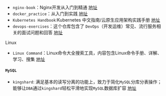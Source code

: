 - `nginx-book`：Nginx开发从入门到精通 [地址](https://github.com/taobao/nginx-book)
- `docker_practice`：从入门到实践 [地址](https://gitee.com/docker_practice/docker_practice/)
- `Kubernetes Handbook`:Kubernetes 中文指南/云原生应用架构实践手册 [地址](https://jimmysong.io/kubernetes-handbook/)
- `devops-exercises`：这个仓库包含了 `DevOps`（开发运维）常见、流行服务相关的面试问题和回答 [地址](https://github.com/bregman-arie/devops-exercises)

Linux

- `Linux Command`：Linux命令大全搜索工具，内容包含Linux命令手册、详解、学习、搜集 [地址](https://github.com/jaywcjlove/linux-command)

#### `MySQL`

- `kingshard`: 满足基本的读写分离的功能上，致力于简化`MySQL`分库分表操作；能够让`DBA`通过`kingshard`轻松平滑地实现`MySQL`数据库扩容 [地址](https://github.com/flike/kingshard/blob/master/README_ZH.md)
